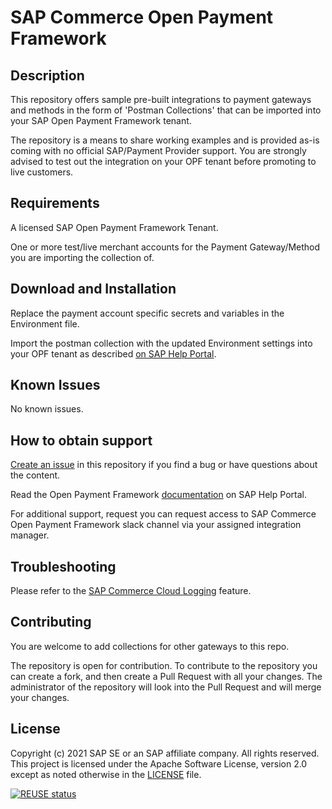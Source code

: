 # SAP Commerce Open Payment Framework

## Description
This repository offers sample pre-built integrations to payment gateways and methods in the form of 'Postman Collections' that can be imported into your SAP Open Payment Framework tenant.

The repository is a means to share working examples and is provided as-is coming with no official SAP/Payment Provider support. You are strongly advised to test out the integration on your OPF tenant before promoting to live customers.

## Requirements
A licensed SAP Open Payment Framework Tenant.

One or more test/live merchant accounts for the Payment Gateway/Method you are importing the collection of.

## Download and Installation
Replace the payment account specific secrets and variables in the Environment file.

Import the postman collection with the updated Environment settings into your OPF tenant as described [on SAP Help Portal](https://help.sap.com/viewer/0160c41e0de84b218d05bc1185213d1d/SHIP/en-US/7f1efa3c176746548c79d984314fee94.html).

## Known Issues
No known issues.

## How to obtain support

[Create an issue](https://github.com/SAP-samples/upscale-commerce-open-payment-integration/issues) in this repository if you find a bug or have questions about the content.

Read the Open Payment Framework [documentation](https://help.sap.com/viewer/0160c41e0de84b218d05bc1185213d1d/SHIP/en-US/5efc3463b4504d27bb9c4fbbb95a4ccc.html) on SAP Help Portal.
 
For additional support, request you can request access to SAP Commerce Open Payment Framework slack channel via your assigned integration manager.

## Troubleshooting

Please refer to the [SAP Commerce Cloud Logging](https://help.sap.com/docs/MCS/41fb1a1906864b35b6a731dbd1d0cd86/beab05c2985242d396b6f454dc1b8bea.html?state=DRAFT&version=DEV) feature.

## Contributing
You are welcome to add collections for other gateways to this repo. 

The repository is open for contribution. To contribute to the repository you can create a fork, and then create a Pull Request with all your changes. The administrator of the repository will look into the Pull Request and will merge your changes.

## License
Copyright (c) 2021 SAP SE or an SAP affiliate company. All rights reserved. This project is licensed under the Apache Software License, version 2.0 except as noted otherwise in the [LICENSE](LICENSES/Apache-2.0.txt) file.

[![REUSE status](https://api.reuse.software/badge/github.com/SAP-samples/upscale-commerce-open-payment-integration)](https://api.reuse.software/info/github.com/SAP-samples/upscale-commerce-open-payment-integration)
